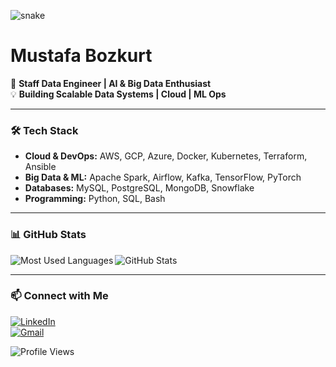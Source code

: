 ![snake](https://raw.githubusercontent.com/MustafaBozkurt84/output/github-contribution-grid-snake.svg)


# Mustafa Bozkurt  

🚀 **Staff Data Engineer | AI & Big Data Enthusiast**  
💡 **Building Scalable Data Systems | Cloud | ML Ops**  

---

### 🛠 Tech Stack  
- **Cloud & DevOps:** AWS, GCP, Azure, Docker, Kubernetes, Terraform, Ansible  
- **Big Data & ML:** Apache Spark, Airflow, Kafka, TensorFlow, PyTorch  
- **Databases:** MySQL, PostgreSQL, MongoDB, Snowflake  
- **Programming:** Python, SQL, Bash  

---

### 📊 GitHub Stats  
<p>
  <img align="left" src="https://github-readme-stats.vercel.app/api/top-langs/?username=MustafaBozkurt84&langs_count=10&theme=dark&layout=compact" alt="Most Used Languages" />
  <img align="center" src="https://github-readme-stats.vercel.app/api?username=MustafaBozkurt84&show_icons=true&theme=dark" alt="GitHub Stats" />
</p>

---

### 📫 Connect with Me  
[![LinkedIn](https://img.shields.io/badge/LinkedIn-0A66C2?style=flat&logo=linkedin&logoColor=white)](https://www.linkedin.com/in/mustafa-bozkurt-3405a91a5/)  
[![Gmail](https://img.shields.io/badge/Email-D14836?style=flat&logo=gmail&logoColor=white)](mailto:mwolf845300@gmail.com)  

![Profile Views](https://komarev.com/ghpvc/?username=MustafaBozkurt84&label=Profile%20Views&color=129e00&style=plastic)
